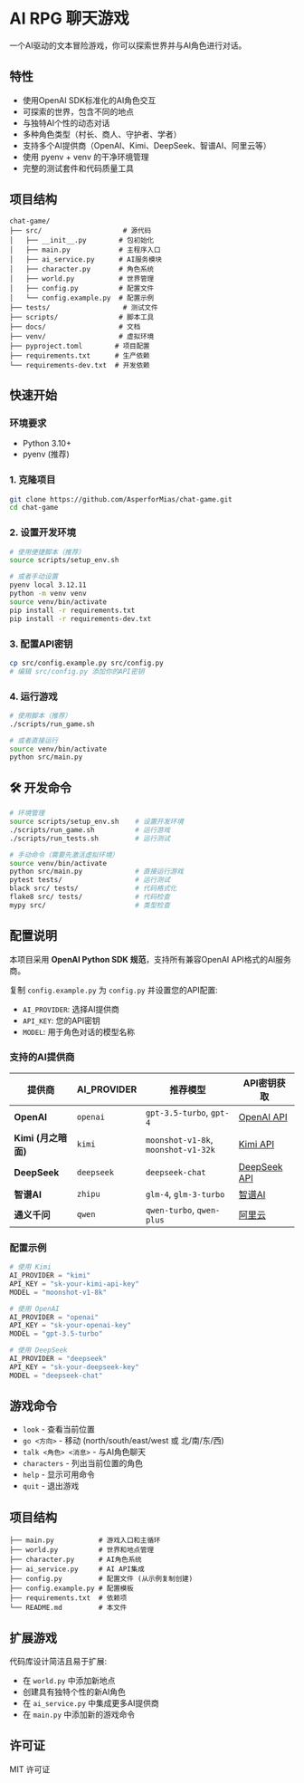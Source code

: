 # AI RPG 聊天游戏

一个AI驱动的文本冒险游戏，你可以探索世界并与AI角色进行对话。

## 特性

- 使用OpenAI SDK标准化的AI角色交互
- 可探索的世界，包含不同的地点
- 与独特AI个性的动态对话
- 多种角色类型（村长、商人、守护者、学者）
- 支持多个AI提供商（OpenAI、Kimi、DeepSeek、智谱AI、阿里云等）
- 使用 pyenv + venv 的干净环境管理
- 完整的测试套件和代码质量工具

## 项目结构

```
chat-game/
├── src/                    # 源代码
│   ├── __init__.py        # 包初始化
│   ├── main.py            # 主程序入口
│   ├── ai_service.py      # AI服务模块
│   ├── character.py       # 角色系统
│   ├── world.py           # 世界管理
│   ├── config.py          # 配置文件
│   └── config.example.py  # 配置示例
├── tests/                  # 测试文件
├── scripts/               # 脚本工具
├── docs/                  # 文档
├── venv/                  # 虚拟环境
├── pyproject.toml        # 项目配置
├── requirements.txt      # 生产依赖
└── requirements-dev.txt  # 开发依赖
```

## 快速开始

### 环境要求
- Python 3.10+
- pyenv (推荐)

### 1. 克隆项目
```bash
git clone https://github.com/AsperforMias/chat-game.git
cd chat-game
```

### 2. 设置开发环境
```bash
# 使用便捷脚本（推荐）
source scripts/setup_env.sh

# 或者手动设置
pyenv local 3.12.11
python -m venv venv
source venv/bin/activate
pip install -r requirements.txt
pip install -r requirements-dev.txt
```

### 3. 配置API密钥
```bash
cp src/config.example.py src/config.py
# 编辑 src/config.py 添加你的API密钥
```

### 4. 运行游戏
```bash
# 使用脚本（推荐）
./scripts/run_game.sh

# 或者直接运行
source venv/bin/activate
python src/main.py
```

## 🛠️ 开发命令

```bash
# 环境管理
source scripts/setup_env.sh    # 设置开发环境
./scripts/run_game.sh          # 运行游戏
./scripts/run_tests.sh         # 运行测试

# 手动命令（需要先激活虚拟环境）
source venv/bin/activate
python src/main.py             # 直接运行游戏
pytest tests/                  # 运行测试
black src/ tests/              # 代码格式化
flake8 src/ tests/             # 代码检查
mypy src/                      # 类型检查
```

## 配置说明

本项目采用 **OpenAI Python SDK 规范**，支持所有兼容OpenAI API格式的AI服务商。

复制 `config.example.py` 为 `config.py` 并设置您的API配置:

- `AI_PROVIDER`: 选择AI提供商
- `API_KEY`: 您的API密钥  
- `MODEL`: 用于角色对话的模型名称

### 支持的AI提供商

| 提供商 | AI_PROVIDER | 推荐模型 | API密钥获取 |
|--------|-------------|----------|-------------|
| **OpenAI** | `openai` | `gpt-3.5-turbo`, `gpt-4` | [OpenAI API](https://platform.openai.com/api-keys) |
| **Kimi (月之暗面)** | `kimi` | `moonshot-v1-8k`, `moonshot-v1-32k` | [Kimi API](https://platform.moonshot.cn/console/api-keys) |
| **DeepSeek** | `deepseek` | `deepseek-chat` | [DeepSeek API](https://platform.deepseek.com/api_keys) |
| **智谱AI** | `zhipu` | `glm-4`, `glm-3-turbo` | [智谱AI](https://open.bigmodel.cn/usercenter/apikeys) |
| **通义千问** | `qwen` | `qwen-turbo`, `qwen-plus` | [阿里云](https://dashscope.console.aliyun.com/apiKey) |

### 配置示例

```python
# 使用 Kimi
AI_PROVIDER = "kimi"
API_KEY = "sk-your-kimi-api-key"
MODEL = "moonshot-v1-8k"

# 使用 OpenAI
AI_PROVIDER = "openai"  
API_KEY = "sk-your-openai-key"
MODEL = "gpt-3.5-turbo"

# 使用 DeepSeek
AI_PROVIDER = "deepseek"
API_KEY = "sk-your-deepseek-key"
MODEL = "deepseek-chat"
```

## 游戏命令

- `look` - 查看当前位置
- `go <方向>` - 移动 (north/south/east/west 或 北/南/东/西)
- `talk <角色> <消息>` - 与AI角色聊天
- `characters` - 列出当前位置的角色
- `help` - 显示可用命令
- `quit` - 退出游戏

## 项目结构

```
├── main.py           # 游戏入口和主循环
├── world.py          # 世界和地点管理  
├── character.py      # AI角色系统
├── ai_service.py     # AI API集成
├── config.py         # 配置文件 (从示例复制创建)
├── config.example.py # 配置模板
├── requirements.txt  # 依赖项
└── README.md         # 本文件
```

## 扩展游戏

代码库设计简洁且易于扩展:

- 在 `world.py` 中添加新地点
- 创建具有独特个性的新AI角色
- 在 `ai_service.py` 中集成更多AI提供商
- 在 `main.py` 中添加新的游戏命令

## 许可证

MIT 许可证
